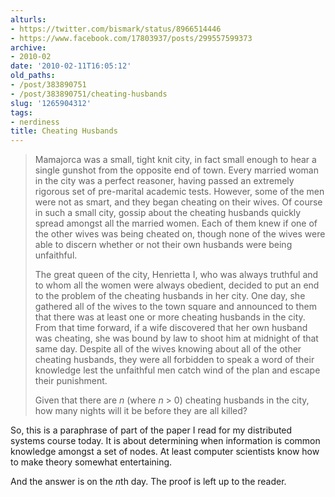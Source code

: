```yaml
---
alturls:
- https://twitter.com/bismark/status/8966514446
- https://www.facebook.com/17803937/posts/299557599373
archive:
- 2010-02
date: '2010-02-11T16:05:12'
old_paths:
- /post/383890751
- /post/383890751/cheating-husbands
slug: '1265904312'
tags:
- nerdiness
title: Cheating Husbands
---
```


> Mamajorca was a small, tight knit city, in fact small enough to hear
> a single gunshot from the opposite end of town.  Every married woman in
> the city was a perfect reasoner, having passed an extremely rigorous set
> of pre-marital academic tests.  However, some of the men were not as
> smart, and they began cheating on their wives.  Of course in such a small
> city, gossip about the cheating husbands quickly spread amongst all the
> married women.  Each of them knew if one of the other wives was being
> cheated on, though none of the wives were able to discern whether or not
> their own husbands were being unfaithful.
> 
> The great queen of the city, Henrietta I, who was always truthful and to
> whom all the women were always obedient, decided to put an end to the
> problem of the cheating husbands in her city.  One day, she gathered all
> of the wives to the town square and announced to them that there was at
> least one or more cheating husbands in the city.  From that time forward,
> if a wife discovered that her own husband was cheating, she was bound by
> law to shoot him at midnight of that same day.  Despite all of the wives
> knowing about all of the other cheating husbands, they were all forbidden
> to speak a word of their knowledge lest the unfaithful men catch wind of
> the plan and escape their punishment.
> 
> Given that there are *n* (where *n* > 0) cheating husbands in the city,
> how many nights will it be before they are all killed?

So, this is a paraphrase of part of the paper I read for my distributed
systems course today.  It is about determining when information is common
knowledge amongst a set of nodes.  At least computer scientists know how
to make theory somewhat entertaining.

And the answer is on the *n*th day.  The proof is left up to the reader.
